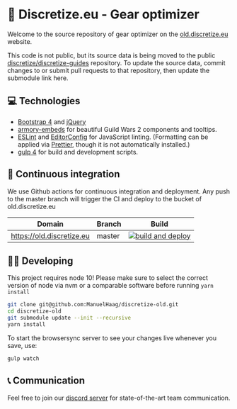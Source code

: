 # 🌌 Discretize.eu - Gear optimizer

Welcome to the source repository of gear optimizer on the [old.discretize.eu](https://old.discretize.eu) website.

This code is not public, but its source data is being moved to the public [discretize/discretize-guides](https://github.com/discretize/discretize-guides/tree/master/data/gear-optimizer) repository. To update the source data, commit changes to or submit pull requests to that repository, then update the submodule link here.

## 💻 Technologies

- [Bootstrap 4](https://getbootstrap.com/docs/4.6/getting-started/introduction/) and [jQuery](https://jquery.com/)
- [armory-embeds](https://github.com/madou/armory-embeds) for beautiful Guild Wars 2 components and tooltips.
- [ESLint](https://github.com/eslint/eslint) and [EditorConfig](https://editorconfig.org/) for JavaScript linting. (Formatting can be applied via [Prettier](https://github.com/prettier/prettier), though it is not automatically installed.)
- [gulp 4](https://github.com/gulpjs/gulp) for build and development scripts.


## 🔄 Continuous integration

We use Github actions for continuous integration and deployment. Any push to the master branch will trigger the CI and deploy to the bucket of old.discretize.eu

| Domain                        | Branch  | Build                                                                                                                                                |
| ----------------------------- | ------- | ---------------------------------------------------------------------------------------------------------------------------------------------------- |
| https://old.discretize.eu         | master  | [![build and deploy](https://github.com/discretize/discretize-old/actions/workflows/build-deploy.yml/badge.svg)](https://github.com/discretize/discretize-old/actions/workflows/build-deploy.yml) |

## 👨‍💻 Developing

This project requires node 10! Please make sure to select the correct version of node via nvm or a comparable software before running `yarn install`

```sh
git clone git@github.com:ManuelHaag/discretize-old.git
cd discretize-old
git submodule update --init --recursive
yarn install
```

To start the browsersync server to see your changes live whenever you save, use:

```sh
gulp watch
```

## 📞 Communication

Feel free to join our [discord server](https://discord.gg/UDT2W6an2R) for state-of-the-art team communication.

